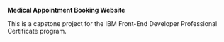 **Medical Appointment Booking Website**

This is a capstone project for the IBM Front-End Developer Professional Certificate program.